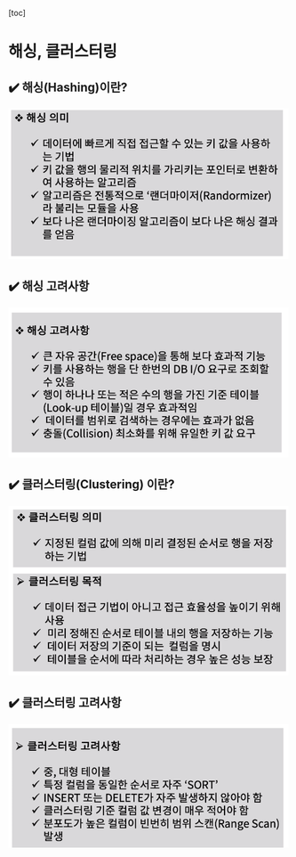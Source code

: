 [toc]

# 해싱, 클러스터링

## :heavy_check_mark: 해싱(Hashing)이란?

![image-20210408201516862](assets/image-20210408201516862.png)






## :heavy_check_mark: 해싱 고려사항

![image-20210408201559382](assets/image-20210408201559382.png)






## :heavy_check_mark: 클러스터링(Clustering) 이란?

![image-20210408201724435](assets/image-20210408201724435.png)






## :heavy_check_mark: 클러스터링 고려사항

![image-20210408201740874](assets/image-20210408201740874.png)




